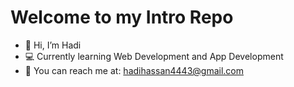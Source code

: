 # Welcome to my Intro Repo
- 👋 Hi, I’m Hadi
- 💻 Currently learning Web Development and App Development
- 📧 You can reach me at: hadihassan4443@gmail.com

<!---
hadihssn/hadihssn is a ✨ special ✨ repository because its `README.md` (this file) appears on your GitHub profile.
You can click the Preview link to take a look at your changes.
--->
